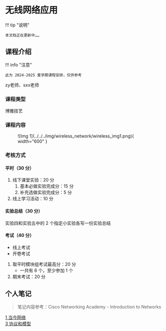 # 无线网络应用

!!! tip "说明"

    本文档正在更新中……

## 课程介绍

!!! info "注意"

    此为 2024-2025 夏学期课程安排，仅供参考

zy老师、sxx老师

### 课程类型

博雅技艺

### 课程内容

<figure markdown="span">
  ![Img 1](../../../img/wireless_network/wireless_img1.png){ width="600" }
</figure>

### 考核方式

#### 平时（30 分）

1. 线下课堂实验：20 分
      1. 基本必做实验完成分：15 分
      2. 补充选做实验完成分：5 分
2. 线上学习活动：10 分

#### 实验总结（30 分）

实验四和实验五中的 2 个指定小实验各写一份实验总结

#### 考试（40 分）

- 线上考试
- 开卷考试

1. 取平时模块组考试最高分：20 分
      - 一共有 6 个，至少参加 1 个
2. 期末考试：20 分

## 个人笔记

> 笔记内容参考：Cisco Networking Academy - Introduction to Networks

[1 当今网络](./ch1.md)<br/>
[3 协议和模型](./ch3.md)